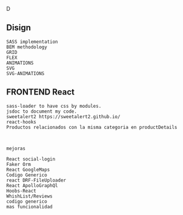 D
## Disign
    SASS implementation
    BEM methodology
    GRID
    FLEX
    ANIMATIONS
    SVG
    SVG-ANIMATIONS


## FRONTEND React
    sass-loader to have css by modules.
    jsdoc to document my code.
    sweetalert2 https://sweetalert2.github.io/
    react-hooks
    Productos relacionados con la misma categoria en productDetails



    mejoras

    React social-login
    Faker Orm
    React GoogleMaps
    Codigo Generico
    react DRF-FileUploader
    React ApolloGraphQl
    Hoobs-React
    WhishList/Reviews
    codigo generico
    mas funcionalidad